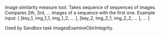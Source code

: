 Image similarity measure tool.
Takes sequence of sequences of images.
Compares 2th, 3rd, ... images of a sequence with the first one.
Example input:
    [
        [key_1, img_1_1, img_1_2, ... ],
        [key_2, img_2_1, img_2_2, ... ],
        ...
    ]

Used by Sandbox task ImagesExamineCbirIntegrity.
